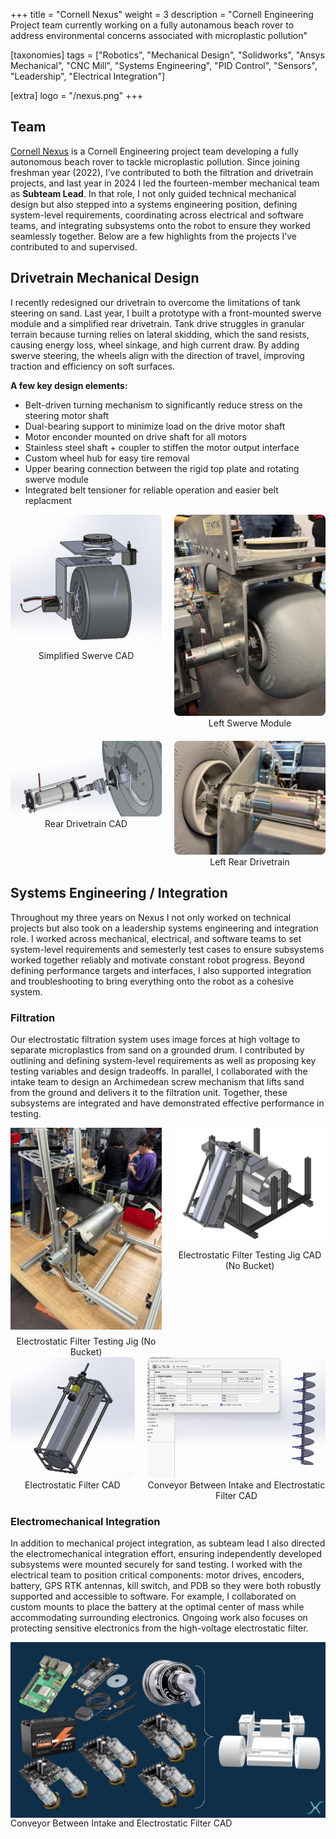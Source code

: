 +++
title = "Cornell Nexus"
weight = 3
description = "Cornell Engineering Project team currently working on a fully autonamous beach rover to address environmental concerns associated with microplastic pollution"

[taxonomies]
tags = ["Robotics", "Mechanical Design", "Solidworks", "Ansys Mechanical", "CNC Mill", "Systems Engineering", "PID Control", "Sensors", "Leadership", "Electrical Integration"]

[extra]
logo = "/nexus.png"
+++

## Team

[Cornell Nexus](https://www.cornellnexus.com/) is a Cornell Engineering project team developing a fully autonomous beach rover to tackle microplastic pollution. Since joining freshman year (2022), I’ve contributed to both the filtration and drivetrain projects, and last year in 2024 I led the fourteen-member mechanical team as **Subteam Lead**. In that role, I not only guided technical mechanical design but also stepped into a systems engineering position, defining system-level requirements, coordinating across electrical and software teams, and integrating subsystems onto the robot to ensure they worked seamlessly together. Below are a few highlights from the projects I’ve contributed to and supervised.

## Drivetrain Mechanical Design

I recently redesigned our drivetrain to overcome the limitations of tank steering on sand. Last year, I built a prototype with a front-mounted swerve module and a simplified rear drivetrain. Tank drive struggles in granular terrain because turning relies on lateral skidding, which the sand resists, causing energy loss, wheel sinkage, and high current draw. By adding swerve steering, the wheels align with the direction of travel, improving traction and efficiency on soft surfaces.

**A few key design elements:**
- Belt-driven turning mechanism to significantly reduce stress on the steering motor shaft
- Dual-bearing support to minimize load on the drive motor shaft
- Motor enconder mounted on drive shaft for all motors
- Stainless steel shaft + coupler to stiffen the motor output interface
- Custom wheel hub for easy tire removal
- Upper bearing connection between the rigid top plate and rotating swerve module
- Integrated belt tensioner for reliable operation and easier belt replacment

<div style="display: flex; flex-wrap: wrap; gap: 20px; justify-content: center;">

  <div style="flex: 1 1 45%; text-align: center;">
    <img src="/Swerve.png" alt="Simplified Swerve CAD" style="max-width:100%; height:auto; border-radius:8px;">
    <figcaption>Simplified Swerve CAD</figcaption>
  </div>

  <div style="flex: 1 1 45%; text-align: center;">
    <img src="/FrontPic.jpeg" alt="Left Swerve Module" style="max-width:100%; height:auto; border-radius:8px;">
    <figcaption>Left Swerve Module</figcaption>
  </div>

  <div style="flex: 1 1 45%; text-align: center;">
    <img src="/RearCad.png" alt="Rear Drivetrain CAD" style="max-width:100%; height:auto; border-radius:8px;">
    <figcaption>Rear Drivetrain CAD</figcaption>
  </div>

  <div style="flex: 1 1 45%; text-align: center;">
    <img src="/RearPic.png" alt="Left Rear Drivetrain" style="max-width:100%; height:auto; border-radius:8px;">
    <figcaption>Left Rear Drivetrain</figcaption>
  </div>

</div>

## Systems Engineering / Integration

Throughout my three years on Nexus I not only worked on technical projects but also took on a leadership systems engineering and integration role. I worked across mechanical, electrical, and software teams to set system-level requirements and semesterly test cases to ensure subsystems worked together reliably and motivate constant robot progress. Beyond defining performance targets and interfaces, I also supported integration and troubleshooting to bring everything onto the robot as a cohesive system. 

### Filtration

Our electrostatic filtration system uses image forces at high voltage to separate microplastics from sand on a grounded drum. I contributed by outlining and defining system-level requirements as well as proposing key testing variables and design tradeoffs. In parallel, I collaborated with the intake team to design an Archimedean screw mechanism that lifts sand from the ground and delivers it to the filtration unit. Together, these subsystems are integrated and have demonstrated effective performance in testing.

<div style="display:flex; gap:20px; align-items:flex-start;">
  <div style="flex:1; text-align:center;">
    <img src="/FilterIRL.png" alt="Alt text" height="700" style="max-width:100%; height:auto; display:block; margin:0 auto; margin-bottom:10px;">
    <figcaption>Electrostatic Filter Testing Jig (No Bucket)</figcaption>
  </div>

  <div style="flex:1; text-align:center;">
    <img src="/FilterCAD.png" alt="Alt text" height="400" style="max-width:100%; height:auto; display:block; margin:0 auto; margin-bottom:10px;">
    <figcaption>Electrostatic Filter Testing Jig CAD (No Bucket)</figcaption>
  </div>
</div>


<div style="display: flex; justify-content: center; gap: 20px; align-items: flex-start;">

  <div style="text-align: center;">
    <img src="/ConveyorCAD.png" alt="Alt text" style="max-height:340px; width:auto; border-radius:8px;">
    <figcaption>Electrostatic Filter CAD</figcaption>
  </div>

  <div style="text-align: center;">
    <img src="/ScrewCAD.png" alt="Alt text" style="max-height:340px; width:auto; border-radius:8px;">
    <figcaption>Conveyor Between Intake and Electrostatic Filter CAD</figcaption>
  </div>

</div>

### Electromechanical Integration

In addition to mechanical project integration, as subteam lead I also directed the electromechanical integration effort, ensuring independently developed subsystems were mounted securely for sand testing. I worked with the electrical team to position critical components: motor drives, encoders, battery, GPS RTK antennas, kill switch, and PDB so they were both robustly supported and accessible to software. For example, I collaborated on custom mounts to place the battery at the optimal center of mass while accommodating surrounding electronics. Ongoing work also focuses on protecting sensitive electronics from the high-voltage electrostatic filter.

<img src="/ElectroMechanicalInt.png" alt="Alt text" style="display:block;">
<figcaption>Conveyor Between Intake and Electrostatic Filter CAD</figcaption>






